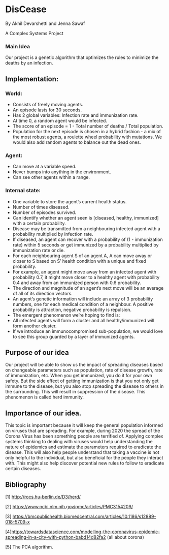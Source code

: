 # DisCease

By Akhil Devarshetti and Jenna Sawaf

A Complex Systems Project

### Main Idea
Our project is a genetic algorithm that optimizes the rules to minimize the deaths by an infection.

## Implementation:
### World:
  - Consists of freely moving agents.
  - An episode lasts for 30 seconds.
  - Has 2 global variables: Infection rate and immunization rate.
  - At time 0, a random agent would be infected.
  - The score of an episode = 1 - Total number of deaths / Total population.
  - Population for the next episode is chosen in a hybrid fashion - a mix of the most robust agents, a roulette wheel probability with mutations. We would also add random agents to balance out the dead ones.
### Agent:
  - Can move at a variable speed.
  - Never bumps into anything in the environment.
  - Can see other agents within a range.
### Internal state:
  - One variable to store the agent’s current health status.
  - Number of times diseased.
  - Number of episodes survived.
  - Can identify whether an agent seen is [diseased, healthy, immunized] with a certain probability.
  - Disease may be transmitted from a neighbouring infected agent with a probability multiplied by infection rate.
  - If diseased, an agent can recover with a probability of (1 - immunization rate) within 5 seconds or get immunized by a probability multiplied by immunization rate or die.
  - For each neighbouring agent S of an agent A, A can move away or closer to S based on S’ health condition with a unique and fixed probability.
  - For example, an agent might move away from an infected agent with probability 0.7, it might move closer to a healthy agent with probability 0.4 and away from an immunized person with 0.6 probability.
  - The direction and magnitude of an agent’s next move will be an average of all of its direction vectors.
  - An agent’s genetic information will include an array of 3 probability numbers, one for each medical condition of a neighbour. A positive probability is attraction, negative probability is repulsion.
  - The emergent phenomenon we’re hoping to find is:
  - All infected agents will form a cluster and all healthy/immunized will form another cluster.
  - If we introduce an immunocompromised sub-population, we would love to see this group guarded by a layer of immunized agents.

## Purpose of our idea
Our project will be able to show us the impact of spreading diseases based on changeable parameters such as population, rate of disease growth, rate of immunization, etc. 
When you get immunized, you do it for your own safety. But the side effect of getting immunization is that you not only get immune to the disease, but you also stop spreading the disease to others in the surrounding. This will result in suppression of the disease. This phenomenon is called herd immunity.
## Importance of our idea.
This topic is important because it will keep the general population informed on viruses that are spreading. For example, during 2020 the spread of the Corona Virus has been something people are terrified of. Applying complex systems thinking to dealing with viruses would help understanding the nature of epidemics and estimate the parameters required to eradicate the disease. This will also help people understand that taking a vaccine is not only helpful to the individual, but also beneficial for the people they interact with. This might also help discover potential new rules to follow to eradicate certain diseases.

## Bibliography
[1] http://rocs.hu-berlin.de/D3/herd/

[2] https://www.ncbi.nlm.nih.gov/pmc/articles/PMC3154209/

[3] https://bmcpublichealth.biomedcentral.com/articles/10.1186/s12889-018-5709-x

[4]https://towardsdatascience.com/modelling-the-coronavirus-epidemic-spreading-in-a-city-with-python-babd14d82fa2 (all about corona)

[5] The PCA algorithm.


